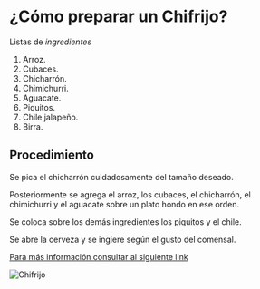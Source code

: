 # ¿Cómo preparar un Chifrijo?

Listas de _ingredientes_

1. Arroz.
2. Cubaces.
3. Chicharrón.
4. Chimichurri.
5. Aguacate.
6. Piquitos.
7. Chile jalapeño.
8. Birra.

## Procedimiento

Se pica el chicharrón cuidadosamente del tamaño deseado.

Posteriormente se agrega el arroz, los cubaces, el chicharrón, el chimichurri y el aguacate sobre un plato hondo en ese orden.

Se coloca sobre los demás ingredientes los piquitos y el chile.

Se abre la cerveza y se ingiere según el gusto del comensal.

[Para más información consultar al siguiente link](https://cookpad.com/cr/recetas/7102593-chifrijo-receta-costarricense)

![Chifrijo](https://fastly.4sqi.net/img/general/320x240/72695936_kGTqDXHVdYJLTjBm2HmtQF2PZe-cwLry-rCoCE9H8LM.jpg "Chifrijo")
